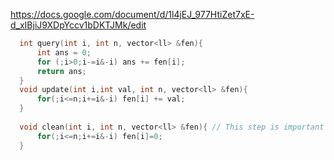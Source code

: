 https://docs.google.com/document/d/1l4jEJ_977HtiZet7xE-d_xIBjiJ9XDpYccv1bDKTJMk/edit
```cpp
  int query(int i, int n, vector<ll> &fen){
      int ans = 0;
      for (;i>0;i-=i&-i) ans += fen[i];
      return ans;
  }
  void update(int i,int val, int n, vector<ll> &fen){
      for(;i<=n;i+=i&-i) fen[i] += val;
  }
                  
  void clean(int i, int n, vector<ll> &fen){ // This step is important for multiple test case. You clean only things you touched avoiding TLE
      for(;i<=n;i+=i&-i) fen[i]=0;
  }
```
